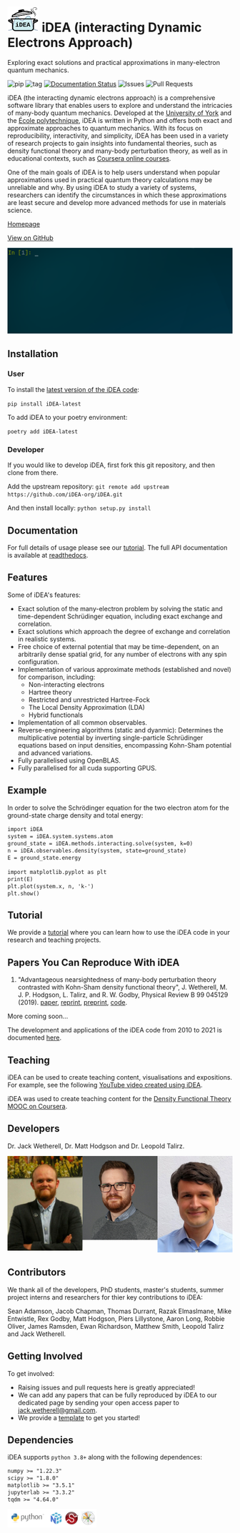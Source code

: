 # <img src="docs/logo.png" alt="" width="70"/> iDEA (interacting Dynamic Electrons Approach)  

Exploring exact solutions and practical approximations in many-electron quantum mechanics.

![pip](https://img.shields.io/pypi/v/iDEA-latest)
![tag](https://img.shields.io/github/v/tag/iDEA-org/iDEA)
[![Documentation Status](https://readthedocs.org/projects/idea-interacting-dynamic-electrons-approach/badge/?version=latest)](https://idea-interacting-dynamic-electrons-approach.readthedocs.io/en/latest/?badge=latest)
![Issues](https://img.shields.io/github/issues/iDEA-org/iDEA)
![Pull Requests](https://img.shields.io/github/issues-pr/iDEA-org/iDEA)

<p>iDEA (the interacting dynamic electrons approach) is a comprehensive software library that enables users to explore and understand the intricacies of many-body quantum mechanics. Developed at the <a href="https://www.york.ac.uk/">University of York</a> and the <a href="https://www.polytechnique.edu/en">&Eacute;cole polytechnique</a>, iDEA is written in Python and offers both exact and approximate approaches to quantum mechanics. With its focus on reproducibility, interactivity, and simplicity, iDEA has been used in a variety of research projects to gain insights into fundamental theories, such as density functional theory and many-body perturbation theory, as well as in educational contexts, such as <a href="https://www.coursera.org/learn/density-functional-theory">Coursera online courses</a>.</p>
 
<p>One of the main goals of iDEA is to help users understand when popular approximations used in practical quantum theory calculations may be unreliable and why. By using iDEA to study a variety of systems, researchers can identify the circumstances in which these approximations are least secure and develop more advanced methods for use in materials science.</p>

<!--**iDEA (interacting Dynamic Electrons Approach) is a high-performance, user friendly, free software framework in python for state-of-the-art research, experiments, testing and education in many-body quantum physics with a focus on reproducibility, interactivity and simplicity.** -->

[Homepage](https://idea-org.github.io/)

[View on GitHub](https://github.com/iDEA-org/iDEA)

![demo](demo.gif)

## Installation

### User

To install the [latest version of the iDEA code](https://pypi.org/project/iDEA-latest/):

`pip install iDEA-latest`

To add iDEA to your poetry environment:

`poetry add iDEA-latest`

### Developer

If you would like to develop iDEA, first fork this git repository, and then clone from there.

Add the upstream repository: `git remote add upstream https://github.com/iDEA-org/iDEA.git`

And then install locally: `python setup.py install`

## Documentation

For full details of usage please see our [tutorial](https://github.com/iDEA-org/iDEA/blob/master/tutorial/tutorial.ipynb). The full API documentation is available at [readthedocs](https://idea-interacting-dynamic-electrons-approach.readthedocs.io/en/latest/).

## Features

Some of iDEA's features:
- Exact solution of the many-electron problem by solving the static and time-dependent Schr&uuml;dinger equation, including exact exchange and correlation.
- Exact solutions which approach the degree of exchange and correlation in realistic systems.
- Free choice of external potential that may be time-dependent, on an arbitrarily dense spatial grid, for any number of electrons with any spin configuration.
- Implementation of various approximate methods (established and novel) for comparison, including:
    - Non-interacting electrons
    - Hartree theory
    - Restricted and unrestricted Hartree-Fock
    - The Local Density Approximation (LDA)
    - Hybrid functionals
- Implementation of all common observables.
- Reverse-engineering algorithms (static and dyanmic): Determines the multiplicative potential by inverting single-particle Schr&uuml;dinger equations based on input densities, encompassing Kohn-Sham potential and advanced variations.
- Fully parallelised using OpenBLAS.
- Fully parallelised for all cuda supporting GPUS.

## Example

In order to solve the Schrödinger equation for the two electron atom for the ground-state charge density and total energy:

```
import iDEA
system = iDEA.system.systems.atom
ground_state = iDEA.methods.interacting.solve(system, k=0)
n = iDEA.observables.density(system, state=ground_state)
E = ground_state.energy

import matplotlib.pyplot as plt
print(E)
plt.plot(system.x, n, 'k-')
plt.show()
```

## Tutorial

We provide a [tutorial](https://github.com/iDEA-org/iDEA/blob/master/tutorial/tutorial.ipynb) where you can learn how to use the iDEA code in your research and teaching projects.

## Papers You Can Reproduce With iDEA

1. "Advantageous nearsightedness of many-body perturbation theory contrasted with Kohn-Sham density functional theory", J. Wetherell, M. J. P. Hodgson, L. Talirz, and R. W. Godby, Physical Review B 99 045129 (2019).
[paper](https://journals.aps.org/prb/abstract/10.1103/PhysRevB.99.045129), [reprint](https://jackwetherell.github.io/files/nearsightedness.pdf), [preprint](https://arxiv.org/pdf/1812.02661.pdf), [code](https://github.com/JackWetherell/advantageous-nearsightedness).

More coming soon...

The development and applications of the iDEA code from 2010 to 2021 is documented [here](https://www-users.york.ac.uk/~rwg3/idea.html).

## Teaching

iDEA can be used to create teaching content, visualisations and expositions. For example, see the following [YouTube video created using iDEA](https://www.youtube.com/watch?v=JaSVguMFA-M&ab_channel=JackWetherell).

iDEA was used to create teaching content for the [Density Functional Theory MOOC on Coursera](https://www.coursera.org/learn/density-functional-theory).

## Developers

Dr. Jack Wetherell, Dr. Matt Hodgson and Dr. Leopold Talirz.

<div style="display:flex;">
    <div style="flex: 1;">
        <img src="docs/Jack_Wetherell.jpeg" style="max-width:100%; height:auto;">
    </div>
    <div style="flex: 1;">
        <img src="docs/Matt_Hodgson.jpg" style="max-width:100%; height:auto;">
    </div>
    <div style="flex: 1;">
        <img src="docs/Leopold_Talirz.jpeg" style="max-width:100%; height:auto;">
    </div>
</div>

<!--img src="docs/dev.png" alt="" width="500"/-->

## Contributors

We thank all of the developers, PhD students, master's students, summer project interns and researchers for thier key contributions to iDEA:

Sean Adamson, Jacob Chapman, Thomas Durrant, Razak Elmaslmane, Mike Entwistle, Rex Godby, Matt Hodgson, Piers Lillystone, Aaron Long, Robbie Oliver, James Ramsden, Ewan Richardson, Matthew Smith, Leopold Talirz and Jack Wetherell. 

## Getting Involved

To get involved:
- Raising issues and pull requests here is greatly appreciated!
- We can add any papers that can be fully reproduced by iDEA to our dedicated page by sending your open access paper to jack.wetherell@gmail.com.
- We provide a [template](https://github.com/iDEA-org/iDEA-project-template) to get you started!

## Dependencies

iDEA supports `python 3.8+` along with the following dependences:
```
numpy >= "1.22.3"
scipy >= "1.8.0"
matplotlib >= "3.5.1"
jupyterlab >= "3.3.2"
tqdm >= "4.64.0"
```

<img src="docs/logos.png" alt="" width="200"/>
